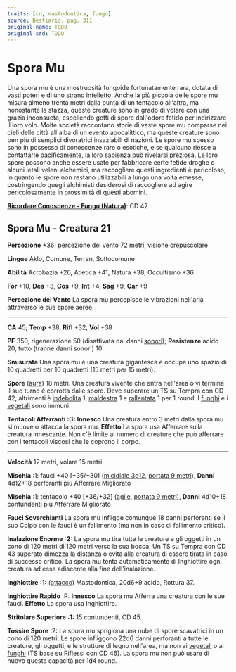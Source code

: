 ```yaml
---
traits: [cn, mastodontica, fungo]
source: Bestiario, pag. 311
original-name: TODO
original-srd: TODO
---
```


# Spora Mu

Una spora mu è una mostruosità fungoide fortunatamente rara, dotata di vasti
poteri e di uno strano intelletto. Anche la più piccola delle spore mu misura
almeno trenta metri dalla punta di un tentacolo all'altra, ma nonostante la
stazza, queste creature sono in grado di volare con una grazia inconsueta,
espellendo getti di spore dall'odore fetido per indirizzare il loro volo. Molte
società raccontano storie di vaste spore mu comparse nei cieli delle città
all'alba di un evento apocalittico, ma queste creature sono ben più di semplici
divoratrici insaziabili di nazioni. Le spore mu spesso sono in possesso di
conoscenze rare o esotiche, e se qualcuno riesce a contattarle pacificamente, la
loro sapienza può rivelarsi preziosa. Le loro spore possono anche essere usate
per fabbricare certe fetide droghe o alcuni letali veleni alchemici, ma
raccogliere questi ingredienti è pericoloso, in quanto le spore non restano
utilizzabili a lungo una volta emesse, costringendo quegli alchimisti desiderosi
di raccogliere ad agire pericolosamente in prossimità di questi abomini.

**[Ricordare Conoscenze - Fungo (Natura)](/azioni/abilita/ricordare-conoscenze)**:
CD 42

## Spora Mu - Creatura 21

**Percezione** +36; percezione del vento 72 metri, visione crepuscolare

**Lingue** Aklo, Comune, Terran, Sottocomune

**Abilità** Acrobazia +26, Atletica +41, Natura +38, Occultismo +36

**For** +10, **Des** +3, **Cos** +9, **Int** +4, **Sag** +9, **Car** +9

**Percezione del Vento** La spora mu percepisce le vibrazioni nell'aria
attraverso le sue spore aeree.

---

**CA** 45; **Temp** +38, **Rifl** +32, **Vol** +38

**PF** 350, rigenerazione 50 (disattivata dai danni [sonori](/tratti/sonoro));
**Resistenze** acido 20, tutto (tranne danni sonori) 10

**Smisurata** Una spora mu è una creatura gigantesca e occupa uno spazio di 10
quadretti per 10 quadretti (15 metri per 15 metri).

**Spore** ([aura](/tratti/aura)) 18 metri. Una creatura vivente che entra
nell'area o vi termina il suo turno è corrotta dalle spore. Deve superare un TS
su Tempra con CD 42, altrimenti è [indebolita](/condizioni/indebolito) 1,
[maldestra](/condizioni/maldestro) 1 e [rallentata](/condizioni/rallentato) 1
per 1 round. I [funghi](/tratti/fungo) e i [vegetali](/tratti/vegetale) sono
immuni.

**Tentacoli Afferranti** :G: **Innesco** Una creatura entro 3 metri dalla spora
mu si muove o attacca la spora mu. **Effetto** La spora usa Afferrare sulla
creatura innescante. Non c'è limite al numero di creature che può afferrare con
i tentacoli viscosi che le coprono il corpo.

---

**Velocità** 12 metri, volare 15 metri

**Mischia** :1: fauci +40 \[+35/+30] ([micidiale 3d12](/tratti/micidiale),
[portata 9 metri](/tratti/portata)), **Danni** 4d12+18 perforanti più Afferrare
Migliorato

**Mischia** :1: tentacolo +40 \[+36/+32] ([agile](/tratti/agile),
[portata 9 metri](/tratti/portata)), **Danni** 4d10+18 contundenti più Afferrare
Migliorato

**Fauci Soverchianti** La spora mu infligge comunque 18 danni perforanti se il
suo Colpo con le fauci è un fallimento (ma non in caso di fallimento critico).

**Inalazione Enorme** **:2:** La spora mu tira tutte le creature e gli oggetti
in un cono di 120 metri di 120 metri verso la sua bocca. Un TS su Tempra con CD
43 superato dimezza la distanza o evita alla creatura di essere tirata in caso
di successo critico. La spora mu tenta automaticamente di Inghiottire ogni
creatura ad essa adiacente alla fine dell'inalazione.

**Inghiottire** **:1:** ([attacco](/tratti/attacco)) Mastodontica, 20d6+9 acido,
Rottura 37.

**Inghiottire Rapido** :R: **Innesco** La spora mu Afferra una creatura con le
sue fauci. **Effetto** La spora usa Inghiottire.

**Stritolare Superiore** **:1:** 15 contundenti, CD 45.

**Tossire Spore** :2: La spora mu sprigiona una nube di spore scavatrici in un
cono di 120 metri. Le spore infliggono 22d6 danni perforanti a tutte le
creature, gli oggetti, e le strutture di legno nell'area, ma non ai
[vegetali](/tratti/vegetale) o ai [funghi](/tratti/fungo) (TS base su Riflessi
con CD 46). La spora mu non può usare di nuovo questa capacità per 1d4 round.
